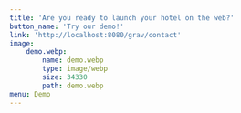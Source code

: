 ```yaml
---
title: 'Are you ready to launch your hotel on the web?'
button_name: 'Try our demo!'
link: 'http://localhost:8080/grav/contact'
image:
    demo.webp:
        name: demo.webp
        type: image/webp
        size: 34330
        path: demo.webp
menu: Demo
---
```


